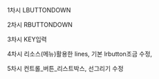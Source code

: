 1차시 LBUTTONDOWN

2차시 RBUTTONDOWN

3차시 KEY입력

4차시 리소스(메뉴)활용한 lines, 기본 lrbutton조금 수정, 

5차시 컨트롤_버튼_리스트박스, 선그리기 수정
